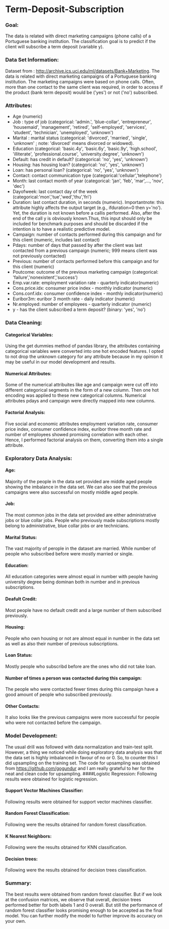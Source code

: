 # Term-Deposit-Subscription
### Goal:
The data is related with direct marketing campaigns (phone calls) of a Portuguese banking institution. The classification goal is to predict if the client will subscribe a term deposit (variable y).
### Data Set Information:
Dataset from : http://archive.ics.uci.edu/ml/datasets/Bank+Marketing.
The data is related with direct marketing campaigns of a Portuguese banking institution. The marketing campaigns were based on phone calls. Often, more than one contact to the same client was required, in order to access if the product (bank term deposit) would be ('yes') or not ('no') subscribed.
### Attributes:
- Age (numeric)
- Job : type of job (categorical: 'admin.', 'blue-collar', 'entrepreneur', 'housemaid', 'management', 'retired', 'self-employed', 'services', 'student', 'technician', 'unemployed', 'unknown')
- Marital : marital status (categorical: 'divorced', 'married', 'single', 'unknown' ; note: 'divorced' means divorced or widowed).
- Education (categorical: 'basic.4y', 'basic.6y', 'basic.9y', 'high.school', 'illiterate', 'professional.course', 'university.degree', 'unknown')
- Default: has credit in default? (categorical: 'no', 'yes', 'unknown')
- Housing: has housing loan? (categorical: 'no', 'yes', 'unknown')
- Loan: has personal loan? (categorical: 'no', 'yes', 'unknown')
- Contact: contact communication type (categorical:'cellular','telephone')
- Month: last contact month of year (categorical: 'jan', 'feb', 'mar',…, 'nov', 'dec')
- Dayofweek: last contact day of the week (categorical:'mon','tue','wed','thu','fri')
- Duration: last contact duration, in seconds (numeric). Importantnote: this attribute highly affects the output target (e.g., ifduration=0 then y='no'). Yet, the duration is not known before a callis performed. Also, after the end of the call y is obviously known.Thus, this input should only be included for benchmark purposes and should be discarded if the intention is to have a realistic predictive model.
- Campaign: number of contacts performed during this campaign and for this client (numeric, includes last contact)
- Pdays: number of days that passed by after the client was last contacted from a previous campaign (numeric; 999 means client was not previously contacted)
- Previous: number of contacts performed before this campaign and for this client (numeric)
- Poutcome: outcome of the previous marketing campaign (categorical: 'failure','nonexistent','success')
- Emp.var.rate: employment variation rate - quarterly indicator(numeric)
- Cons.price.idx: consumer price index - monthly indicator (numeric)
- Cons.conf.idx: consumer confidence index - monthly indicator(numeric)
- Euribor3m: euribor 3 month rate - daily indicator (numeric)
- Nr.employed: number of employees - quarterly indicator (numeric)
- y - has the client subscribed a term deposit? (binary: 'yes', 'no')
### Data Cleaning:
#### Categorical Variables:
Using the get dummies method of pandas library, the attributes containing categorical variables were converted into one hot encoded features. I opted to not drop the unknown category for any attribute because in my opinion it may be useful in our model development and results.
#### Numerical Attributes:
Some of the numerical attribuites like age and campaign were cut off into different categorical segments in the form of a new column. Then one hot encoding was applied to these new categorical columns.
Numerical attributes pdays and campaign were directly mapped into new columns.
#### Factorial Analysis:
Five social and economic attributes employment variation rate, consumer price index, consumer confidence index, euribor three month rate and number of employees showed promising correlation with each other. Hence, I performed factorial analysis on them, converting them into a single attribute.
### Exploratory Data Analysis:
#### Age:
Majority of the people in the data set provided are middle aged people showing the imbalance in the data set. We can also see that the previous campaigns were also successful on mostly middle aged people.
#### Job:
The most common jobs in the data set provided are either administrative jobs or blue collar jobs. People who previously made subscriptions mostly belong to administrative, blue collar jobs or are technicians.
#### Marital Status:
The vast majority of perople in the dataset are married. While number of people who subscribed before were mostly married or single.
#### Education:
All education categories were almost equal in number with people having university degree being dominan both in number and in previous subscriptions.
#### Deafult Credit:
Most people have no default credit and a large number of them subscribed previously.
#### Housing:
People who own housing or not are almost equal in number in the data set as well as also their number of previous subscriptions.
#### Loan Status:
Mostly people who subscribd before are the ones who did not take loan.
#### Number of times a person was contacted during this campaign:
The people who were contacted fewer times during this campaign have a good amount of people who subscribed previously.
#### Other Contacts:
It also looks like the previous campaigns were more successful for people who were not contacted before the campaign.
### Model Development:
The usual drill was followed with data normalization and train-test split. However, a thing we noticed while doing exploratory data analysis was that the data set is highly imbalanced in favour of no or 0.
So, to counter this I did upsampling on the training set. The code for upsampling was obtained from https://github.com/gogundur and I am really grateful to her for the neat and clean code for upsampling.
####Logistic Regression:
Following results were obtained for logistic regression.
#### Support Vector Machines Classifier:
Following results were obtained for support vector machines classifier.
#### Random Forest Classification:
Following were the results obtained for random forest classification.
#### K Nearest Neighbors:
Following were the results obtained for KNN classification.
#### Decision trees:
Following were the results obtained for decision trees classification.
### Summary:
The best results were obtained from random forest classifier. But if we look at the confusion matrices, we observe that overall, decision trees performed better for both labels 1 and 0 overall. But still the performance of random forest classifier looks promising enough to be accepted as the final model. You can further modify the model to further improve its accuracy on your own.


